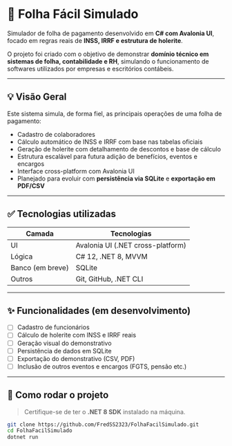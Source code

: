 # 🧾 Folha Fácil Simulado

Simulador de folha de pagamento desenvolvido em **C# com Avalonia UI**, focado em regras reais de **INSS, IRRF e estrutura de holerite**.

O projeto foi criado com o objetivo de demonstrar **domínio técnico em sistemas de folha, contabilidade e RH**, simulando o funcionamento de softwares utilizados por empresas e escritórios contábeis.

---

## 💡 Visão Geral

Este sistema simula, de forma fiel, as principais operações de uma folha de pagamento:

- Cadastro de colaboradores
- Cálculo automático de INSS e IRRF com base nas tabelas oficiais
- Geração de holerite com detalhamento de descontos e base de cálculo
- Estrutura escalável para futura adição de benefícios, eventos e encargos
- Interface cross-platform com Avalonia UI
- Planejado para evoluir com **persistência via SQLite** e **exportação em PDF/CSV**

---

## ✅ Tecnologias utilizadas

| Camada         | Tecnologias                            |
|----------------|-----------------------------------------|
| UI             | Avalonia UI (.NET cross-platform)       |
| Lógica         | C# 12, .NET 8, MVVM                     |
| Banco (em breve) | SQLite                                |
| Outros         | Git, GitHub, .NET CLI                   |

---

## ✨ Funcionalidades (em desenvolvimento)

- [ ] Cadastro de funcionários
- [ ] Cálculo de holerite com INSS e IRRF reais
- [ ] Geração visual do demonstrativo
- [ ] Persistência de dados em SQLite
- [ ] Exportação do demonstrativo (CSV, PDF)
- [ ] Inclusão de outros eventos e encargos (FGTS, pensão etc.)

---

## 🚀 Como rodar o projeto

> Certifique-se de ter o **.NET 8 SDK** instalado na máquina.

```bash
git clone https://github.com/FredSS2323/FolhaFacilSimulado.git
cd FolhaFacilSimulado
dotnet run
